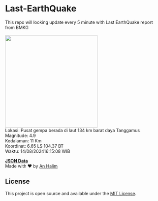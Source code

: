 # Last-EarthQuake
This repo will looking update every 5 minute with Last EarthQuake report from BMKG
<br>
<br>
<img src="https://static.bmkg.go.id/20240814161508.mmi.jpg" width="300"/>
<br>
Lokasi: Pusat gempa berada di laut 134 km barat daya Tanggamus <br>
Magnitude: 4.9 <br>
Kedalaman: 11 Km <br>
Koordinat: 6.65 LS 104.37 BT <br>
Waktu: 14/08/202416:15:08 WIB <br>

<a href="./data/data.json">**JSON Data**</a>
<br>
Made with ❤️ by <a href="https://github.com/an-halim">An Halim</a>
## License

This project is open source and available under the [MIT License](LICENSE).
